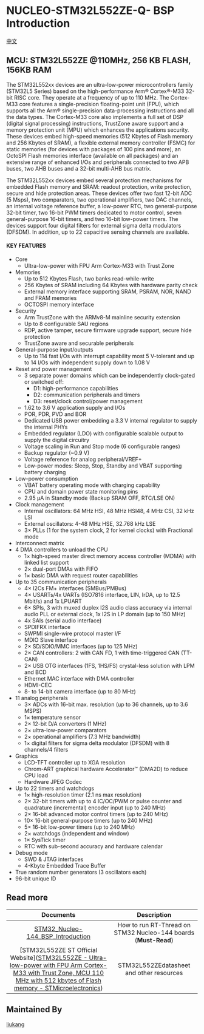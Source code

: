 # NUCLEO-STM32L552ZE-Q- BSP Introduction

[中文](README_zh.md)

## MCU: STM32L552ZE @110MHz, 256 KB FLASH,  156KB RAM

The STM32L552xx devices are an ultra-low-power microcontrollers family (STM32L5 Series) based on the high-performance Arm® Cortex®-M33 32-bit RISC core. They operate at a frequency of up to 110 MHz. The Cortex-M33 core features a single-precision floating-point unit (FPU), which supports all the Arm® single-precision data-processing instructions and all the data types. The Cortex-M33 core also implements a full set of DSP (digital signal processing) instructions, TrustZone aware support and a memory protection unit (MPU) which enhances the applications security. These devices embed high-speed memories (512 Kbytes of Flash memory and 256 Kbytes of SRAM), a flexible external memory controller (FSMC) for static memories (for devices with packages of 100 pins and more), an OctoSPI Flash memories interface (available on all packages) and an extensive range of enhanced I/Os and peripherals connected to two APB buses, two AHB buses and a 32-bit multi-AHB bus matrix.

The STM32L552xx devices embed several protection mechanisms for embedded Flash memory and SRAM: readout protection, write protection, secure and hide protection areas. These devices offer two fast 12-bit ADC (5 Msps), two comparators, two operational amplifiers, two DAC channels, an internal voltage reference buffer, a low-power RTC, two general-purpose 32-bit timer, two 16-bit PWM timers dedicated to motor control, seven general-purpose 16-bit timers, and two 16-bit low-power timers. The devices support four digital filters for external sigma delta modulators (DFSDM). In addition, up to 22 capacitive sensing channels are available.

#### KEY FEATURES

- Core
  - Ultra-low-power with FPU Arm Cortex-M33 with Trust Zone
- Memories
  - Up to 512 Kbytes Flash, two banks read-while-write
  - 256 Kbytes of SRAM including 64 Kbytes with hardware parity check
  - External memory interface supporting SRAM, PSRAM, NOR, NAND and FRAM memories
  - OCTOSPI memory interface
- Security
  - Arm TrustZone with the ARMv8-M mainline security extension
  - Up to 8 configurable SAU regions
  - RDP, active tamper, secure firmware upgrade support, secure hide protection
  - TrustZone aware and securable peripherals
- General-purpose input/outputs
  - Up to 114 fast I/Os with interrupt capability most 5 V-tolerant and up to 14 I/Os with independent supply down to 1.08 V
- Reset and power management
  - 3 separate power domains which can be independently clock-gated or switched off:
    - D1: high-performance capabilities
    - D2: communication peripherals and timers
    - D3: reset/clock control/power management
  - 1.62 to 3.6 V application supply and I/Os
  - POR, PDR, PVD and BOR
  - Dedicated USB power embedding a 3.3 V internal regulator to supply the internal PHYs
  - Embedded regulator (LDO) with configurable scalable output to supply the digital circuitry
  - Voltage scaling in Run and Stop mode (6 configurable ranges)
  - Backup regulator (~0.9 V)
  - Voltage reference for analog peripheral/VREF+
  - Low-power modes: Sleep, Stop, Standby and VBAT supporting battery charging
- Low-power consumption
  - VBAT battery operating mode with charging capability
  - CPU and domain power state monitoring pins
  - 2.95 μA in Standby mode (Backup SRAM OFF, RTC/LSE ON)
- Clock management
  - Internal oscillators: 64 MHz HSI, 48 MHz HSI48, 4 MHz CSI, 32 kHz LSI
  - External oscillators: 4-48 MHz HSE, 32.768 kHz LSE
  - 3× PLLs (1 for the system clock, 2 for kernel clocks) with Fractional mode
- Interconnect matrix
- 4 DMA controllers to unload the CPU
  - 1× high-speed master direct memory access controller (MDMA) with linked list support
  - 2× dual-port DMAs with FIFO
  - 1× basic DMA with request router capabilities
- Up to 35 communication peripherals
  - 4× I2Cs FM+ interfaces (SMBus/PMBus)
  - 4× USARTs/4x UARTs (ISO7816 interface, LIN, IrDA, up to 12.5 Mbit/s) and 1x LPUART
  - 6× SPIs, 3 with muxed duplex I2S audio class accuracy via internal audio PLL or external clock, 1x I2S in LP domain (up to 150 MHz)
  - 4x SAIs (serial audio interface)
  - SPDIFRX interface
  - SWPMI single-wire protocol master I/F
  - MDIO Slave interface
  - 2× SD/SDIO/MMC interfaces (up to 125 MHz)
  - 2× CAN controllers: 2 with CAN FD, 1 with time-triggered CAN (TT-CAN)
  - 2× USB OTG interfaces (1FS, 1HS/FS) crystal-less solution with LPM and BCD
  - Ethernet MAC interface with DMA controller
  - HDMI-CEC
  - 8- to 14-bit camera interface (up to 80 MHz)
- 11 analog peripherals
  - 3× ADCs with 16-bit max. resolution (up to 36 channels, up to 3.6 MSPS)
  - 1× temperature sensor
  - 2× 12-bit D/A converters (1 MHz)
  - 2× ultra-low-power comparators
  - 2× operational amplifiers (7.3 MHz bandwidth)
  - 1× digital filters for sigma delta modulator (DFSDM) with 8 channels/4 filters
- Graphics
  - LCD-TFT controller up to XGA resolution
  - Chrom-ART graphical hardware Accelerator™ (DMA2D) to reduce CPU load
  - Hardware JPEG Codec
- Up to 22 timers and watchdogs
  - 1× high-resolution timer (2.1 ns max resolution)
  - 2× 32-bit timers with up to 4 IC/OC/PWM or pulse counter and quadrature (incremental) encoder input (up to 240 MHz)
  - 2× 16-bit advanced motor control timers (up to 240 MHz)
  - 10× 16-bit general-purpose timers (up to 240 MHz)
  - 5× 16-bit low-power timers (up to 240 MHz)
  - 2× watchdogs (independent and window)
  - 1× SysTick timer
  - RTC with sub-second accuracy and hardware calendar
- Debug mode
  - SWD & JTAG interfaces
  - 4-Kbyte Embedded Trace Buffer
- True random number generators (3 oscillators each)
- 96-bit unique ID

## Read more

|                          Documents                           |                         Description                          |
| :----------------------------------------------------------: | :----------------------------------------------------------: |
| [STM32_Nucleo-144_BSP_Introduction](../docs/STM32_Nucleo-144_BSP_Introduction.md) | How to run RT-Thread on STM32 Nucleo-144 boards (**Must-Read**) |
| [STM32L552ZE ST Official Website]([STM32L552ZE - Ultra-low-power with FPU Arm Cortex-M33 with Trust Zone, MCU 110 MHz with 512 kbytes of Flash memory - STMicroelectronics](https://www.st.com/en/microcontrollers-microprocessors/stm32l552ze.html)) |           STM32L552ZEdatasheet and other resources

## Maintained By

[liukang](https://github.com/liukangcc)
